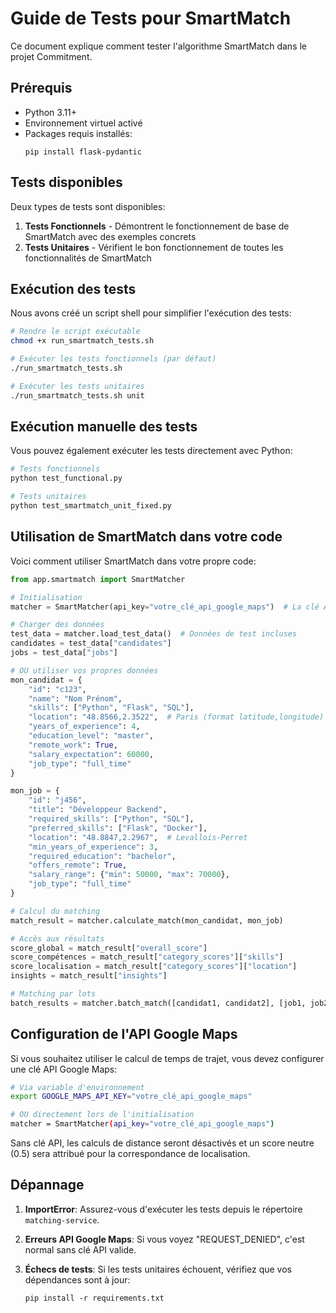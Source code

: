 # Guide de Tests pour SmartMatch

Ce document explique comment tester l'algorithme SmartMatch dans le projet Commitment.

## Prérequis

- Python 3.11+
- Environnement virtuel activé
- Packages requis installés:
  ```
  pip install flask-pydantic
  ```

## Tests disponibles

Deux types de tests sont disponibles:

1. **Tests Fonctionnels** - Démontrent le fonctionnement de base de SmartMatch avec des exemples concrets
2. **Tests Unitaires** - Vérifient le bon fonctionnement de toutes les fonctionnalités de SmartMatch

## Exécution des tests

Nous avons créé un script shell pour simplifier l'exécution des tests:

```bash
# Rendre le script exécutable
chmod +x run_smartmatch_tests.sh

# Exécuter les tests fonctionnels (par défaut)
./run_smartmatch_tests.sh

# Exécuter les tests unitaires
./run_smartmatch_tests.sh unit
```

## Exécution manuelle des tests

Vous pouvez également exécuter les tests directement avec Python:

```bash
# Tests fonctionnels
python test_functional.py

# Tests unitaires
python test_smartmatch_unit_fixed.py
```

## Utilisation de SmartMatch dans votre code

Voici comment utiliser SmartMatch dans votre propre code:

```python
from app.smartmatch import SmartMatcher

# Initialisation
matcher = SmartMatcher(api_key="votre_clé_api_google_maps")  # La clé API est optionnelle

# Charger des données
test_data = matcher.load_test_data()  # Données de test incluses
candidates = test_data["candidates"]
jobs = test_data["jobs"]

# OU utiliser vos propres données
mon_candidat = {
    "id": "c123",
    "name": "Nom Prénom",
    "skills": ["Python", "Flask", "SQL"],
    "location": "48.8566,2.3522",  # Paris (format latitude,longitude)
    "years_of_experience": 4,
    "education_level": "master",
    "remote_work": True,
    "salary_expectation": 60000,
    "job_type": "full_time"
}

mon_job = {
    "id": "j456",
    "title": "Développeur Backend",
    "required_skills": ["Python", "SQL"],
    "preferred_skills": ["Flask", "Docker"],
    "location": "48.8847,2.2967",  # Levallois-Perret
    "min_years_of_experience": 3,
    "required_education": "bachelor",
    "offers_remote": True,
    "salary_range": {"min": 50000, "max": 70000},
    "job_type": "full_time"
}

# Calcul du matching
match_result = matcher.calculate_match(mon_candidat, mon_job)

# Accès aux résultats
score_global = match_result["overall_score"]
score_compétences = match_result["category_scores"]["skills"]
score_localisation = match_result["category_scores"]["location"]
insights = match_result["insights"]

# Matching par lots
batch_results = matcher.batch_match([candidat1, candidat2], [job1, job2, job3])
```

## Configuration de l'API Google Maps

Si vous souhaitez utiliser le calcul de temps de trajet, vous devez configurer une clé API Google Maps:

```bash
# Via variable d'environnement
export GOOGLE_MAPS_API_KEY="votre_clé_api_google_maps"

# OU directement lors de l'initialisation
matcher = SmartMatcher(api_key="votre_clé_api_google_maps")
```

Sans clé API, les calculs de distance seront désactivés et un score neutre (0.5) sera attribué pour la correspondance de localisation.

## Dépannage

1. **ImportError**: Assurez-vous d'exécuter les tests depuis le répertoire `matching-service`.

2. **Erreurs API Google Maps**: Si vous voyez "REQUEST_DENIED", c'est normal sans clé API valide.

3. **Échecs de tests**: Si les tests unitaires échouent, vérifiez que vos dépendances sont à jour:
   ```
   pip install -r requirements.txt
   ```